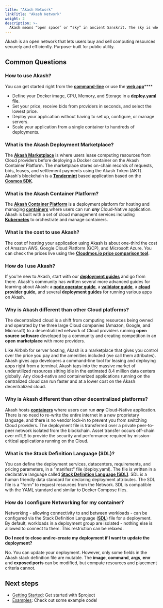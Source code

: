 ```yaml
---
title: "Akash Network"
linkTitle: "Akash Network"
weight: 2
description: >-
  Akash means “open space” or “sky” in ancient Sanskrit. The sky is where the clouds meet.
---
```


Akash is an open network that lets users buy and sell computing resources securely and efficiently. Purpose-built for public utility.

## Common Questions

### How to use Akash?

You can get started right from the [**command-line**](https://docs.akash.network/guides/cli) or use the [**web app**](guides/deploy/)\*\*\*\*

* Define your Docker image, CPU, Memory, and Storage in a [**deploy.yaml**](readme/stack-definition-language.md) file.
* Set your price, receive bids from providers in seconds, and select the lowest price.
* Deploy your application without having to set up, configure, or manage servers.
* Scale your application from a single container to hundreds of deployments.

### What is the Akash Deployment Marketplace?

The [**Akash Marketplace**](other-resources/marketplace.md) is where users lease computing resources from Cloud providers before deploying a Docker container on the Akash Container Platform. The marketplace stores on-chain records of requests, bids, leases, and settlement payments using the Akash Token (AKT). Akash's blockchain is a [**Tendermint**](https://github.com/tendermint/tendermint) based application based on the [**Cosmos SDK**](https://github.com/cosmos/cosmos-sdk).

### What is the Akash Container Platform?

The [**Akash Container Platform**](other-resources/platform.md) is a deployment platform for hosting and managing [**containers**](other-resources/platform.md#containers) where users can run _**any**_ Cloud-Native application. Akash is built with a set of cloud management services including [**Kubernetes**](https://kubernetes.io) to orchestrate and manage containers.

### What is the cost to use Akash?

The cost of hosting your application using Akash is about one-third the cost of Amazon AWS, Google Cloud Platform (GCP), and Microsoft Azure. You can check the prices live using the [**Cloudmos.io price comparison tool**](https://cloudmos.io/price-compare).

### How do I use Akash?

If you're new to Akash, start with our [**deployment guides**](guides/) and go from there. Akash's community has written several more advanced guides for learning about Akash: a [**node operator guide**](akash-nodes/), a [**validator guide**](validating/validator.md), a [**cloud provider guide**](broken-reference), and several [**deployment guides**](guides/) for running various apps on Akash.

### Why is Akash different than other Cloud platforms?

The decentralized cloud is a shift from computing resources being owned and operated by the three large Cloud companies (Amazon, Google, and Microsoft) to a decentralized network of Cloud providers running **open source** **software** developed by a community and creating competition in an **open** **marketplace** with more providers.

Like Airbnb for server hosting, Akash is a marketplace that gives you control over the price you pay and the amenities included (we call them attributes). Akash gives app developers a command-line tool for leasing and deploying apps right from a terminal. Akash taps into the massive market of underutilized resources sitting idle in the estimated 8.4 million data centers globally. Any cloud-native and containerized applications running on the centralized cloud can run faster and at a lower cost on the Akash decentralized cloud.

### Why is Akash different than other decentralized platforms?

Akash hosts [**containers**](other-resources/platform.md) where users can run _**any**_ Cloud-Native application. There is no need to re-write the entire internet in a new proprietary language, and there is no vendor lock-in to prevent you from switching Cloud providers. The deployment file is transferred over a private peer-to-peer network isolated from the blockchain. Asset transfer occurs off-chain over mTLS to provide the security and performance required by mission-critical applications running on the Cloud.

### What is the Stack Definition Language (SDL)?

You can define the deployment services, datacenters, requirements, and pricing parameters, in a "manifest" file (deploy.yaml). The file is written in a declarative language called [**Stack Definition Language (SDL)**](readme/stack-definition-language.md). SDL is a human friendly data standard for declaring deployment attributes. The SDL file is a "form" to request resources from the Network. SDL is compatible with the YAML standard and similar to Docker Compose files.

### How do I configure Networking for my container?

Networking - allowing connectivity to and between workloads - can be configured via the Stack Definition Language ([**SDL**](readme/stack-definition-language.md)) file for a deployment. By default, workloads in a deployment group are isolated - nothing else is allowed to connect to them. This restriction can be relaxed.

**Do I need to close and re-create my deployment if I want to update the deployment?**

No. You can update your deployment. However, only some fields in the Akash stack definition file are mutable. The **image**, **command**, **args**, **env** and **exposed ports** can be modified, but compute resources and placement criteria cannot.

## Next steps
* [Getting Started](/docs/getting-started/): Get started with $project
* [Examples](/docs/examples/): Check out some example code!
